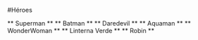 #Héroes

** Superman **
** Batman **
** Daredevil **
** Aquaman **
** WonderWoman **
** Linterna Verde **
** Robin **
